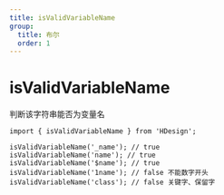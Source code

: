 ```yaml
---
title: isValidVariableName
group:
  title: 布尔
  order: 1
---
```


# isValidVariableName

判断该字符串能否为变量名

```tsx | pure
import { isValidVariableName } from 'HDesign';

isValidVariableName('_name'); // true
isValidVariableName('name'); // true
isValidVariableName('$name'); // true
isValidVariableName('1name'); // false 不能数字开头
isValidVariableName('class'); // false 关键字、保留字
```
